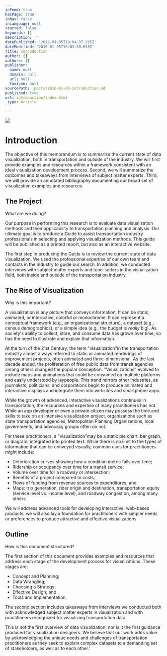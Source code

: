```yaml
---
inFeed: true
hasPage: true
inNav: false
inLanguage: null
starred: false
keywords: []
description: ''
datePublished: '2016-01-05T19:04:37.295Z'
dateModified: '2016-01-05T19:03:30.618Z'
title: Introduction
author: []
authors: []
publisher:
  name: null
  domain: null
  url: null
  favicon: null
sourcePath: _posts/2016-01-05-introduction.md
published: true
url: introduction/index.html
_type: Article

---
```

![](https://the-grid-user-content.s3-us-west-2.amazonaws.com/7d556f57-5d64-452e-8bc7-341a216ceb61.jpg)

# Introduction

The objective of this
memorandum is to summarize the current state of data visualization, both in
transportation and outside of the industry. We will first provide examples and
resources within a framework consistent with an ideal visualization development
process. Second, we will summarize the outcomes and takeaways from interviews
of subject matter experts. Third, we will provide an annotated bibliography
documenting our broad set of visualization examples and resources.

## The Project

What are we doing?

Our purpose in performing this research is to evaluate
data visualization methods and their applicability to transportation planning
and analysis. Our ultimate goal is to produce a Guide to assist transportation industry
professionals in selecting and applying visualization methods. This guide will
be published as a printed report, but also as an interactive website.

The first step in producing the Guide is to review the
current state of data visualization. We used the professional expertise of our
own team and contacts in the industry to guide our search. In addition, we
conducted interviews with subject matter experts and tone-setters in the
visualization field, both inside and outside of the transportation industry.

## The Rise of Visualization

Why is this important?

A visualization is any picture that conveys information.
It can be static, animated, or interactive, colorful or monochrome. It can
represent a conceptual framework (e.g., an organizational structure), a dataset
(e.g., census demographics), or a simple idea (e.g., the budget is _really_ big). As society's ability to collect,
store, and consume data has grown over time, so has the need to illustrate and
explain that information.

At the turn of the 21st Century, the term "visualization"in the transportation
industry almost always referred to static or animated renderings of improvement
projects, often animated and three-dimensional. As the last decade ended, the
proliferation of free public data from transit agencies among others changed
the popular conception. "Visualizations" evolved to include maps
and animations that could be consumed on multiple platforms and easily
understood by laypeople. This trend mirrors other industries, as journalists,
politicians, and corporations begin to produce animated and interactive
displays and integrate them into websites and smartphone apps.

While the growth of advanced, interactive visualizations
continues in transportation, the resources and expertise of many practitioners
has not. While an app developer or even a private citizen may possess the time
and skills to take on an intensive visualization project, organizations such as
state transportation agencies, Metropolitan Planning Organizations, local
governments, and advocacy groups often do not. 

For these practitioners, a "visualization"may be a static pie chart,
bar graph, or diagram, integrated into printed text. While there is no limit to
the types of information that can be conveyed visually, common uses for
practitioners might include:

* Deterioration curves showing how a condition
metric falls over time;
* Ridership or occupancy over time for a transit
service;
* Volume over time for a roadway or intersection;
* Benefits of a project compared to costs;
* Flows of funding from revenue sources to
expenditures; and
* Maps: trip generation, rider origin and
destination, transportation equity (service level vs. income level), and
roadway congestion, among many others.

We will address advanced tools for developing interactive,
web-based products, we will also lay a foundation for practitioners with
simpler needs or preferences to produce attractive and effective visualizations.

## Outline

How is this document structured?

The first section of this document provides examples and
resources that address each stage of the development process for
visualizations. These stages are:

* Concept and Planning;
* Data Wrangling;
* Choosing a Strategy;
* Effective Design; and
* Tools and Implementation.

The second section includes takeaways from interviews we
conducted both with acknowledged subject matter experts in visualization and
with practitioners recognized for visualizing transportation data.

This is not the first overview of data visualization, nor
is it the first guidance produced for visualization designers. We believe that
our work adds value by acknowledging the unique needs and challenges of
transportation practitioners as they seek to explain complex datasets to a
demanding set of stakeholders, as well as to each other.'
